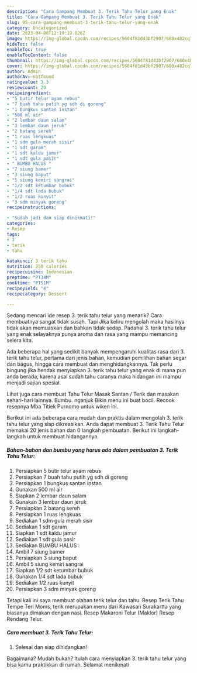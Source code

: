 ```yaml
---
description: "Cara Gampang Membuat 3. Terik Tahu Telur yang Enak"
title: "Cara Gampang Membuat 3. Terik Tahu Telur yang Enak"
slug: 95-cara-gampang-membuat-3-terik-tahu-telur-yang-enak
category: Uncategorized
date: 2023-04-08T12:19:19.826Z
image: https://img-global.cpcdn.com/recipes/5604f81d43bf2907/680x482cq70/3-terik-tahu-telur-foto-resep-utama.jpg
hideToc: false
enableToc: true
enableTocContent: false
thumbnail: https://img-global.cpcdn.com/recipes/5604f81d43bf2907/680x482cq70/3-terik-tahu-telur-foto-resep-utama.jpg
cover: https://img-global.cpcdn.com/recipes/5604f81d43bf2907/680x482cq70/3-terik-tahu-telur-foto-resep-utama.jpg
author: Admin
authorAv: notfound
ratingvalue: 3.3
reviewcount: 20
recipeingredient:
- "5 butir telur ayam rebus"
- "7 buah tahu putih yg sdh di goreng"
- "1 bungkus santan instan"
- "500 ml air"
- "2 lembar daun salam"
- "3 lembar daun jeruk"
- "2 batang sereh"
- "1 ruas lengkuas"
- "1 sdm gula merah sisir"
- "1 sdt garam"
- "1 sdt kaldu jamur"
- "1 sdt gula pasir"
- " BUMBU HALUS "
- "7 siung bamer"
- "3 siung baput"
- "5 siung kemiri sangrai"
- "1/2 sdt ketumbar bubuk"
- "1/4 sdt lada bubuk"
- "1/2 ruas kunyit"
- "3 sdm minyak goreng"
recipeinstructions:

- "Sudah jadi dan siap dinikmati!"
categories:
- Resep
tags:
- 3
- terik
- tahu

katakunci: 3 terik tahu 
nutrition: 250 calories
recipecuisine: Indonesian
preptime: "PT34M"
cooktime: "PT51M"
recipeyield: "4"
recipecategory: Dessert

---
```



Sedang mencari ide resep 3. terik tahu telur yang menarik? Cara membuatnya sangat tidak susah. Tapi Jika keliru mengolah maka hasilnya tidak akan memuaskan dan bahkan tidak sedap. Padahal 3. terik tahu telur yang enak selayaknya punya aroma dan rasa yang mampu memancing selera kita.


Ada beberapa hal yang sedikit banyak mempengaruhi kualitas rasa dari 3. terik tahu telur, pertama dari jenis bahan, kemudian pemilihan bahan segar dan bagus, hingga cara membuat dan menghidangkannya. Tak perlu bingung jika hendak menyiapkan 3. terik tahu telur yang enak di mana pun anda berada, karena asal sudah tahu caranya maka hidangan ini mampu menjadi sajian spesial.

Lihat juga cara membuat Tahu Telur Masak Santan / Terik dan masakan sehari-hari lainnya. Bumbu. nganjuk Bikin menu ini buat bocil. Recook resepnya Mba Titiek Purnomo untuk wiken ini.


Berikut ini ada beberapa cara mudah dan praktis dalam mengolah 3. terik tahu telur yang siap dikreasikan. Anda dapat membuat 3. Terik Tahu Telur memakai 20 jenis bahan dan 0 langkah pembuatan. Berikut ini langkah-langkah untuk membuat hidangannya.

<!--inarticleads1-->

##### Bahan-bahan dan bumbu yang harus ada dalam pembuatan 3. Terik Tahu Telur:

1. Persiapkan 5 butir telur ayam rebus
1. Persiapkan 7 buah tahu putih yg sdh di goreng
1. Persiapkan 1 bungkus santan instan
1. Gunakan 500 ml air
1. Siapkan 2 lembar daun salam
1. Gunakan 3 lembar daun jeruk
1. Persiapkan 2 batang sereh
1. Persiapkan 1 ruas lengkuas
1. Sediakan 1 sdm gula merah sisir
1. Sediakan 1 sdt garam
1. Siapkan 1 sdt kaldu jamur
1. Sediakan 1 sdt gula pasir
1. Sediakan  BUMBU HALUS :
1. Ambil 7 siung bamer
1. Persiapkan 3 siung baput
1. Ambil 5 siung kemiri sangrai
1. Siapkan 1/2 sdt ketumbar bubuk
1. Gunakan 1/4 sdt lada bubuk
1. Sediakan 1/2 ruas kunyit
1. Persiapkan 3 sdm minyak goreng


Tetapi kali ini saya membuat olahan terik telur dan tahu. Resep Terik Tahu Tempe Teri Moms, terik merupakan menu dari Kawasan Surakartta yang biasanya dimakan dengan nasi. Resep Makaroni Telur (Maklor) Resep Rendang Telur. 

<!--inarticleads2-->

##### Cara membuat 3. Terik Tahu Telur:


1. Selesai dan siap dihidangkan!



Bagaimana? Mudah bukan? Itulah cara menyiapkan 3. terik tahu telur yang bisa kamu praktikkan di rumah. Selamat menikmati
